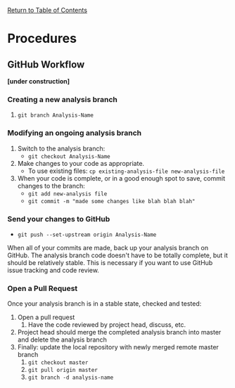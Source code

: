 [Return to Table of Contents](readme.md#table-of-contents)

# Procedures

## GitHub Workflow
**[under construction]**

### Creating a new analysis branch
1. `git branch Analysis-Name`

### Modifying an ongoing analysis branch
1. Switch to the analysis branch:
    - `git checkout Analysis-Name`
2. Make changes to your code as appropriate.
    - To use existing files: `cp existing-analysis-file new-analysis-file`
3. When your code is complete, or in a good enough spot to save, commit changes to the branch:
    - `git add new-analysis file`
    - `git commit -m "made some changes like blah blah blah"`

### Send your changes to GitHub
- `git push --set-upstream origin Analysis-Name`

When all of your commits are made, back up your analysis branch on GitHub. The analysis branch code doesn't have to be totally complete, but it should be relatively stable. This is necessary if you want to use GitHub issue tracking and code review.

### Open a Pull Request
Once your analysis branch is in a stable state, checked and tested:
1. Open a pull request
    1. Have the code reviewed by project head, discuss, etc.
2. Project head should merge the completed analysis branch into master and delete the analysis branch
3. Finally: update the local repository with newly merged remote master branch
    1. `git checkout master`
    2. `git pull origin master`
    3. `git branch -d analysis-name`
